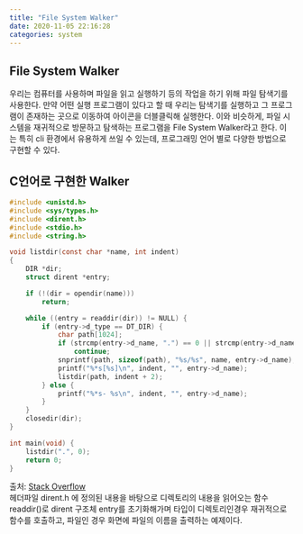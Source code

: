 ```yaml
---
title: "File System Walker"
date: 2020-11-05 22:16:28
categories: system
---
```

## File System Walker
 우리는 컴퓨터를 사용하며 파일을 읽고 실행하기 등의 작업을 하기 위해 파일 탐색기를 사용한다. 만약 어떤 실행 프로그램이 있다고 할 때 우리는 탐색기를 실행하고 그 프로그램이 존재하는 곳으로 이동하여 아이콘을 더블클릭해 실행한다. 이와 비슷하게, 파일 시스템을 재귀적으로 방문하고 탐색하는 프로그램을 File System Walker라고 한다. 이는 특히 cli 환경에서 유용하게 쓰일 수 있는데, 프로그래밍 언어 별로 다양한 방법으로 구현할 수 있다.   
   
## C언어로 구현한 Walker
``` c
#include <unistd.h>
#include <sys/types.h>
#include <dirent.h>
#include <stdio.h>
#include <string.h>

void listdir(const char *name, int indent)
{
    DIR *dir;
    struct dirent *entry;

    if (!(dir = opendir(name)))
        return;

    while ((entry = readdir(dir)) != NULL) {
        if (entry->d_type == DT_DIR) {
            char path[1024];
            if (strcmp(entry->d_name, ".") == 0 || strcmp(entry->d_name, "..") == 0)
                continue;
            snprintf(path, sizeof(path), "%s/%s", name, entry->d_name);
            printf("%*s[%s]\n", indent, "", entry->d_name);
            listdir(path, indent + 2);
        } else {
            printf("%*s- %s\n", indent, "", entry->d_name);
        }
    }
    closedir(dir);
}

int main(void) {
    listdir(".", 0);
    return 0;
}
```
출처: [Stack Overflow]   
헤더파일 dirent.h 에 정의된 내용을 바탕으로 디렉토리의 내용을 읽어오는 함수 readdir()로 dirent 구조체 entry를 초기화해가며 타입이 디렉토리인경우 재귀적으로 함수를 호출하고, 파일인 경우 화면에 파일의 이름을 출력하는 예제이다.   

[Stack Overflow]: https://stackoverflow.com/questions/8436841/how-to-recursively-list-directories-in-c-on-linux/8438663#8438663?newreg=37be0fe7c10b4b5ea49b35433d8ed44e

